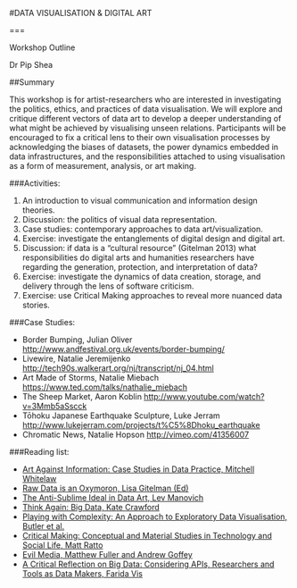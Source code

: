#DATA VISUALISATION & DIGITAL ART

===Workshop Outline
Dr Pip Shea##SummaryThis workshop is for artist-researchers who are interested in investigating the politics, ethics, and practices of data visualisation. We will explore and critique different vectors of data art to develop a deeper understanding of what might be achieved by visualising unseen relations. Participants will be encouraged to fix a critical lens to their own visualisation processes by acknowledging the biases of datasets, the power dynamics embedded in data infrastructures, and the responsibilities attached to using visualisation as a form of measurement, analysis, or art making.###Activities:1.	An introduction to visual communication and information design theories.2.	Discussion: the politics of visual data representation.3.	Case studies: contemporary approaches to data art/visualization.4.	Exercise: investigate the entanglements of digital design and digital art.5.	Discussion: if data is a “cultural resource” (Gitelman 2013) what responsibilities do digital arts and humanities researchers have regarding the generation, protection, and interpretation of data? 6.	Exercise: investigate the dynamics of data creation, storage, and delivery through the lens of software criticism.7.	Exercise: use Critical Making approaches to reveal more nuanced data stories.###Case Studies:-	Border Bumping, Julian Oliver http://www.andfestival.org.uk/events/border-bumping/ -	Livewire, Natalie Jeremijenko http://tech90s.walkerart.org/nj/transcript/nj_04.html-	Art Made of Storms, Natalie Miebach https://www.ted.com/talks/nathalie_miebach -	The Sheep Market, Aaron Koblin  http://www.youtube.com/watch?v=3Mmb5aSscck-	Tōhoku Japanese Earthquake Sculpture, Luke Jerramhttp://www.lukejerram.com/projects/t%C5%8Dhoku_earthquake -	Chromatic News, Natalie Hopsonhttp://vimeo.com/41356007 ###Reading list:-	[Art Against Information: Case Studies in Data Practice, Mitchell Whitelaw](http://eleven.fibreculturejournal.org/fcj-067-art-against-information-case-studies-in-data-practice/)-	[Raw Data is an Oxymoron, Lisa Gitelman (Ed)](http://mitpress.mit.edu/books/raw-data-oxymoron)-	[The Anti-Sublime Ideal in Data Art, Lev Manovich](http://meetopia.net/virus/pdf-ps_db/LManovich_data_art.pdf)-	[Think Again: Big Data, Kate Crawford](http://foreignpolicy.com/2013/05/10/think-again-big-data/)-	[Playing with Complexity: An Approach to Exploratory Data Visualisation, Butler et al.](http://acuads.com.au/static/files/assets/c06364cd/Ennis-Butler_Ben_Hinton_Sam_Whitelaw_Mitchell_Paper.pdf)-	[Critical Making: Conceptual and Material Studies in Technology and Social Life, Matt Ratto](http://com327ncsu.files.wordpress.com/2013/01/ratto_criticalmaking.pdf)-	[Evil Media, Matthew Fuller and Andrew Goffey](http://neural.it/2013/02/matthew-fuller-andrew-goffey-evil-media/)-	[A Critical Reflection on Big Data: Considering APIs, Researchers and Tools as Data Makers, Farida Vis](http://firstmonday.org/ojs/index.php/fm/article/view/4878)
